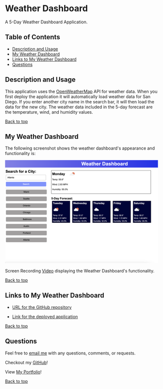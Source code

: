 # Weather Dashboard
A 5-Day Weather Dashboard Application.

## Table of Contents
* [Description and Usage](#description-and-usage)
* [My Weather Dashboard](#my-weather-dashboard)
* [Links to My Weather Dashboard](#links-to-my-weather-dashboard)
* [Questions](#questions)

## Description and Usage

This application uses the [OpenWeatherMap](https://openweathermap.org/api) API for weather data. When you first deploy the application it will automatically load weather data for San Diego. If you enter another city name in the search bar, it will then load the data for the new city. The weather data included in the 5-day forecast are the temperature, wind, and humidity values.

[Back to top](#weather-dashboard)

## My Weather Dashboard

The following screenshot shows the weather dashboard's appearance and functionality is:

![myweatherdashboard](./Assets/5dayweatherdashboard.png)

Screen Recording [Video](https://drive.google.com/file/d/1rAEOebiLqQoEYrh3wnedSU4lG0ZHFTTQ/view) displaying the Weather Dashboard's functionality.

[Back to top](#weather-dashboard)

## Links to My Weather Dashboard

- [URL for the GitHub repository](https://github.com/kdrummond528/Weather-Dashboard)

- [Link for the deployed application](https://kdrummond528.github.io/Weather-Dashboard/)

[Back to top](#weather-dashboard)

## Questions

Feel free to [email me](mailto:k.drummond528@gmail.com) with any questions, comments, or requests.

Checkout my [GitHub](https://github.com/kdrummond528)!

View [My Portfolio](https://kdrummond528.github.io/Personal-Portfolio/)!

[Back to top](#weather-dashboard)